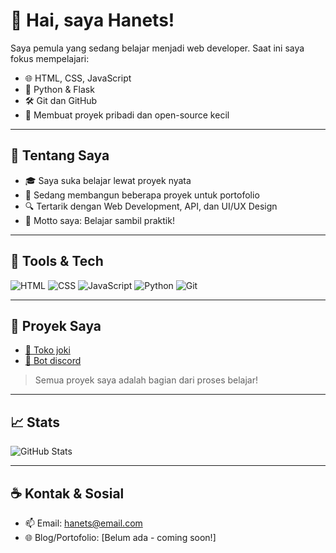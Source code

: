 # 👋 Hai, saya Hanets!

Saya pemula yang sedang belajar menjadi web developer. Saat ini saya fokus mempelajari:

- 🌐 HTML, CSS, JavaScript
- 🐍 Python & Flask
- 🛠️ Git dan GitHub
- 🎯 Membuat proyek pribadi dan open-source kecil

---

## 🌱 Tentang Saya

- 🎓 Saya suka belajar lewat proyek nyata
- 📘 Sedang membangun beberapa proyek untuk portofolio
- 🔍 Tertarik dengan Web Development, API, dan UI/UX Design
- 🧠 Motto saya: Belajar sambil praktik!

---

## 🔧 Tools & Tech

![HTML](https://img.shields.io/badge/-HTML5-E34F26?logo=html5&logoColor=white)
![CSS](https://img.shields.io/badge/-CSS3-1572B6?logo=css3&logoColor=white)
![JavaScript](https://img.shields.io/badge/-JavaScript-F7DF1E?logo=javascript&logoColor=black)
![Python](https://img.shields.io/badge/-Python-3776AB?logo=python&logoColor=white)
![Git](https://img.shields.io/badge/-Git-F05032?logo=git&logoColor=white)

---

## 📌 Proyek Saya

- [🛒 Toko joki](https://github.com/Maizu28/hanetstore)
- [🤖 Bot discord](https://discord.gg/TsCtcxX5)

> Semua proyek saya adalah bagian dari proses belajar!

---

## 📈 Stats

![GitHub Stats](https://github-readme-stats.vercel.app/api?username=hanets&show_icons=true&theme=tokyonight)

---

## ☕ Kontak & Sosial

- 📫 Email: hanets@email.com
- 🌐 Blog/Portofolio: [Belum ada - coming soon!]

